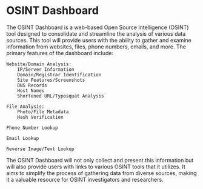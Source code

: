 # OSINT Dashboard
The OSINT Dashboard is a web-based Open Source Intelligence (OSINT) tool designed to consolidate and streamline the analysis of various data sources. This tool will provide users with the ability to gather and examine information from websites, files, phone numbers, emails, and more. The primary features of the dashboard include:

    Website/Domain Analysis:
        IP/Server Information
        Domain/Registrar Identification
        Site Features/Screenshots
        DNS Records
        Host Names
        Shortened URL/Typosquat Analysis

    File Analysis:
        Photo/File Metadata
        Hash Verification

    Phone Number Lookup

    Email Lookup

    Reverse Image/Text Lookup

The OSINT Dashboard will not only collect and present this information but will also provide users with links to various OSINT tools that it utilizes. It aims to simplify the process of gathering data from diverse sources, making it a valuable resource for OSINT investigators and researchers.
